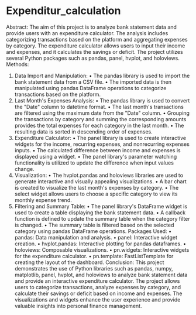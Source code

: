# Expenditur_calculation


Abstract: The aim of this project is to analyze bank statement data and provide users with an expenditure calculator.
The analysis includes categorizing transactions based on the platform and aggregating expenses by category. The
expenditure calculator allows users to input their income and expenses, and it calculates the savings or deficit. The
project utilizes several Python packages such as pandas, panel, hvplot, and holoviews.
Methods:
1. Data Import and Manipulation:
• The pandas library is used to import the bank statement data from a CSV file.
• The imported data is then manipulated using pandas DataFrame operations to categorize
transactions based on the platform.
2. Last Month's Expenses Analysis:
• The pandas library is used to convert the "Date" column to datetime format.
• The last month's transactions are filtered using the maximum date from the "Date" column.
• Grouping the transactions by category and summing the corresponding amounts provides the total
expenses for each category in the last month.
• The resulting data is sorted in descending order of expenses.
3. Expenditure Calculator:
• The panel library is used to create interactive widgets for the income, recurring expenses, and nonrecurring expenses inputs.
• The calculated difference between income and expenses is displayed using a widget.
• The panel library's parameter watching functionality is utilized to update the difference when input
values change.
4. Visualization:
• The hvplot.pandas and holoviews libraries are used to generate interactive and visually appealing
visualizations.
• A bar chart is created to visualize the last month's expenses by category.
• The select widget allows users to choose a specific category to view its monthly expense trend.
5. Filtering and Summary Table:
• The panel library's DataFrame widget is used to create a table displaying the bank statement data.
• A callback function is defined to update the summary table when the category filter is changed.
• The summary table is filtered based on the selected category using pandas DataFrame operations.
Packages Used:
• pandas: Data manipulation and analysis.
• panel: Interactive widget creation.
• hvplot.pandas: Interactive plotting for pandas dataframes.
• holoviews: Composable visualizations.
• pn.widgets: Interactive widgets for the expenditure calculator.
• pn.template: FastListTemplate for creating the layout of the dashboard.
Conclusion: This project demonstrates the use of Python libraries such as pandas, numpy, matplotlib, panel, hvplot,
and holoviews to analyze bank statement data and provide an interactive expenditure calculator. The project allows
users to categorize transactions, analyze expenses by category, and calculate their savings or deficit based on income
and expenses. The visualizations and widgets enhance the user experience and provide valuable insights into
personal finance management.
